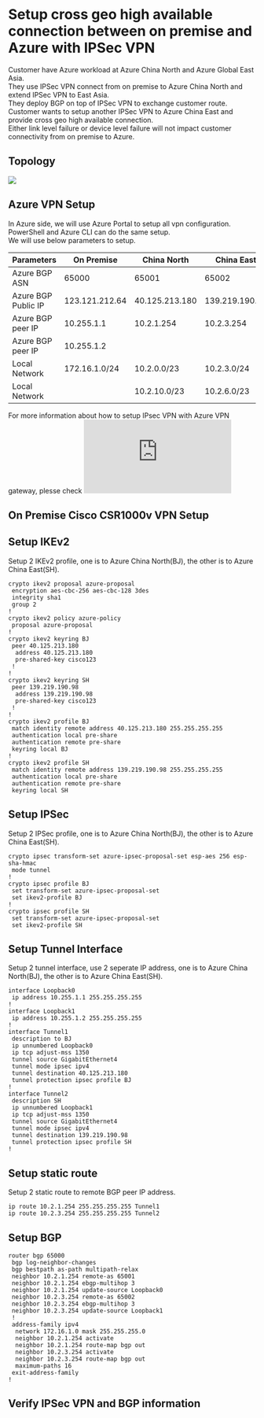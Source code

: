 Setup cross geo high available connection between on premise and Azure with IPSec VPN 
====================
Customer have Azure workload at Azure China North and Azure Global East Asia. <br>
They use IPSec VPN connect from on premise to Azure China North and extend IPSec VPN to East Asia. <br>
They deploy BGP on top of IPSec VPN to exchange customer route. <br>
Customer wants to setup another IPSec VPN to Azure China East and provide cross geo high available connection. <br>
Either link level failure or device level failure will not impact customer connectivity from on premise to Azure. <br>

Topology
-------------
![](https://github.com/yinghli/azure-vpn-csr1000v/blob/master/Topology.png)

Azure VPN Setup 
-----------------
In Azure side, we will use Azure Portal to setup all vpn configuration. PowerShell and Azure CLI can do the same setup. <br>
We will use below parameters to setup. <br>


Parameters            | On Premise     |China North   |China East    |East Asia
----------------------| -------------  |-----------   |---------     |------------
Azure BGP ASN         |65000           |65001         |65002         |65003
Azure BGP Public IP   |123.121.212.64  |40.125.213.180|139.219.190.98|23.97.67.99
Azure BGP peer IP     |10.255.1.1      |10.2.1.254    |10.2.3.254    |10.6.0.254
Azure BGP peer IP     |10.255.1.2      |              |              |
Local Network         |172.16.1.0/24   |10.2.0.0/23   |10.2.3.0/24   |10.6.0.0/16
Local Network         |                |10.2.10.0/23  |10.2.6.0/23   |

For more information about how to setup IPsec VPN with Azure VPN gateway, plesse check ![here](https://github.com/yinghli/azure-vpn-asa/blob/master/README.md)

On Premise Cisco CSR1000v VPN Setup 
-----------------

## Setup IKEv2
Setup 2 IKEv2 profile, one is to Azure China North(BJ), the other is to Azure China East(SH). <br>
```
crypto ikev2 proposal azure-proposal
 encryption aes-cbc-256 aes-cbc-128 3des
 integrity sha1
 group 2
!
crypto ikev2 policy azure-policy
 proposal azure-proposal
!
crypto ikev2 keyring BJ
 peer 40.125.213.180
  address 40.125.213.180
  pre-shared-key cisco123
 !
!
crypto ikev2 keyring SH
 peer 139.219.190.98
  address 139.219.190.98
  pre-shared-key cisco123
 !
!
crypto ikev2 profile BJ
 match identity remote address 40.125.213.180 255.255.255.255
 authentication local pre-share
 authentication remote pre-share
 keyring local BJ
!
crypto ikev2 profile SH
 match identity remote address 139.219.190.98 255.255.255.255
 authentication local pre-share
 authentication remote pre-share
 keyring local SH
```
## Setup IPSec
Setup 2 IPSec profile, one is to Azure China North(BJ), the other is to Azure China East(SH). <br>
```
crypto ipsec transform-set azure-ipsec-proposal-set esp-aes 256 esp-sha-hmac
 mode tunnel
!
crypto ipsec profile BJ
 set transform-set azure-ipsec-proposal-set
 set ikev2-profile BJ
!
crypto ipsec profile SH
 set transform-set azure-ipsec-proposal-set
 set ikev2-profile SH

```
## Setup Tunnel Interface
Setup 2 tunnel interface, use 2 seperate IP address, one is to Azure China North(BJ), the other is to Azure China East(SH). <br>
```
interface Loopback0
 ip address 10.255.1.1 255.255.255.255
!
interface Loopback1
 ip address 10.255.1.2 255.255.255.255
!
interface Tunnel1
 description to BJ
 ip unnumbered Loopback0
 ip tcp adjust-mss 1350
 tunnel source GigabitEthernet4
 tunnel mode ipsec ipv4
 tunnel destination 40.125.213.180
 tunnel protection ipsec profile BJ
!
interface Tunnel2
 description SH
 ip unnumbered Loopback1
 ip tcp adjust-mss 1350
 tunnel source GigabitEthernet4
 tunnel mode ipsec ipv4
 tunnel destination 139.219.190.98
 tunnel protection ipsec profile SH
!
```
## Setup static route
Setup 2 static route to remote BGP peer IP address.<br>
```
ip route 10.2.1.254 255.255.255.255 Tunnel1
ip route 10.2.3.254 255.255.255.255 Tunnel2
```
## Setup BGP
```
router bgp 65000
 bgp log-neighbor-changes
 bgp bestpath as-path multipath-relax
 neighbor 10.2.1.254 remote-as 65001
 neighbor 10.2.1.254 ebgp-multihop 3
 neighbor 10.2.1.254 update-source Loopback0
 neighbor 10.2.3.254 remote-as 65002
 neighbor 10.2.3.254 ebgp-multihop 3
 neighbor 10.2.3.254 update-source Loopback1
 !
 address-family ipv4
  network 172.16.1.0 mask 255.255.255.0
  neighbor 10.2.1.254 activate
  neighbor 10.2.1.254 route-map bgp out
  neighbor 10.2.3.254 activate
  neighbor 10.2.3.254 route-map bgp out
  maximum-paths 16
 exit-address-family
!
```
Verify IPSec VPN and BGP information
-----------------
